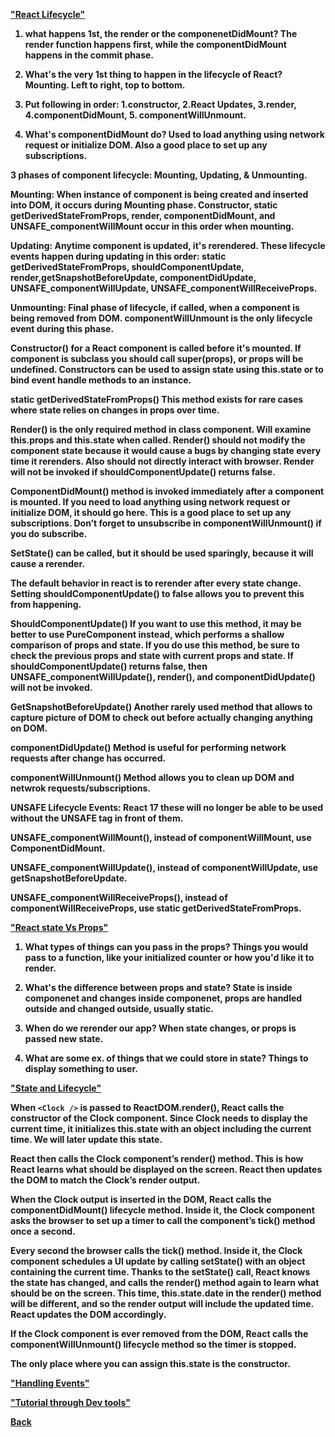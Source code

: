 <b><a href = "https://medium.com/@joshuablankenshipnola/react-component-lifecycle-events-cb77e670a093">"React Lifecycle"</a>

1. what happens 1st, the render or the componenetDidMount? The render function happens first, while the componentDidMount happens in the commit phase.

2. What's the very 1st thing to happen in the lifecycle of React? Mounting. Left to right, top to bottom.

3. Put following in order: 1.constructor, 2.React Updates, 3.render, 4.componentDidMount, 5. componentWillUnmount.

4. What's componentDidMount do? Used to load anything using network request or initialize DOM. Also a good place to set up any subscriptions.

3 phases of component lifecycle: Mounting, Updating, & Unmounting.

Mounting: When instance of component is being created and inserted into DOM, it occurs during Mounting phase. Constructor, static getDerivedStateFromProps, render, componentDidMount, and UNSAFE_componentWillMount occur in this order when mounting.

Updating: Anytime component is updated, it's rerendered. These lifecycle events happen during updating in this order: static getDerivedStateFromProps, shouldComponentUpdate, render,getSnapshotBeforeUpdate, componentDidUpdate, UNSAFE_componentWillUpdate, UNSAFE_componentWillReceiveProps.

Unmounting: Final phase of lifecycle, if called, when a component is being removed from DOM. componentWillUnmount is the only lifecycle event during this phase.

Constructor() for a React component is called before it's mounted. If component is subclass you should call super(props), or props will be undefined. Constructors can be used to assign state using this.state or to bind event handle methods to an instance.

static getDerivedStateFromProps() This method exists for rare cases where state relies on changes in props over time.

Render() is the only required method in class component. Will examine this.props and this.state when called. Render() should not modify the component state because it would cause a  bugs by changing state every time it rerenders. Also should not directly interact with browser. Render will not be invoked if shouldComponentUpdate() returns false.

ComponentDidMount() method is invoked immediately after a component is mounted. If you need to load anything using network request or initialize DOM, it should go here. This is a good place to set up any subscriptions. Don’t forget to unsubscribe in componentWillUnmount() if you do subscribe.

SetState() can be called, but it should be used sparingly, because it will cause a rerender.

The default behavior in react is to rerender after every state change. Setting shouldComponentUpdate() to false allows you to prevent this from happening.

ShouldComponentUpdate() If you want to use this method, it may be better to use PureComponent instead, which performs a shallow comparison of props and state. If you do use this method, be sure to check the previous props and state with current props and state. If shouldComponentUpdate() returns false, then UNSAFE_componentWillUpdate(), render(), and componentDidUpdate() will not be invoked.

GetSnapshotBeforeUpdate() Another rarely used method that allows to capture picture of DOM to check out before actually changing anything on DOM.

componentDidUpdate() Method is useful for performing network requests after change has occurred.

componentWillUnmount() Method allows you to clean up DOM and netwrok requests/subscriptions.

UNSAFE Lifecycle Events: React 17 these will no longer be able to be used without the UNSAFE tag in front of them.

UNSAFE_componentWillMount(), instead of componentWillMount, use ComponentDidMount.

UNSAFE_componentWillUpdate(), instead of componentWillUpdate, use getSnapshotBeforeUpdate.

UNSAFE_componentWillReceiveProps(), instead of componentWillReceiveProps, use static getDerivedStateFromProps.

<b><a href = "https://www.youtube.com/watch?v=IYvD9oBCuJI">"React state Vs Props"</a>

1. What types of things can you pass in the props? Things you would pass to a function, like your initialized counter or how you'd like it to render.

2. What's the difference between props and state? State is inside componenet and changes inside componenet, props are handled outside and changed outside, usually static.

3. When do we rerender our app? When state changes, or props is passed new state.

4. What are some ex. of things that we could store in state? Things to display something to user.  

<b><a href = "https://reactjs.org/docs/state-and-lifecycle.html">"State and Lifecycle"</a>

When `<Clock />` is passed to ReactDOM.render(), React calls the constructor of the Clock component. Since Clock needs to display the current time, it initializes this.state with an object including the current time. We will later update this state.

React then calls the Clock component’s render() method. This is how React learns what should be displayed on the screen. React then updates the DOM to match the Clock’s render output.

When the Clock output is inserted in the DOM, React calls the componentDidMount() lifecycle method. Inside it, the Clock component asks the browser to set up a timer to call the component’s tick() method once a second.

Every second the browser calls the tick() method. Inside it, the Clock component schedules a UI update by calling setState() with an object containing the current time. Thanks to the setState() call, React knows the state has changed, and calls the render() method again to learn what should be on the screen. This time, this.state.date in the render() method will be different, and so the render output will include the updated time. React updates the DOM accordingly.

If the Clock component is ever removed from the DOM, React calls the componentWillUnmount() lifecycle method so the timer is stopped.

The only place where you can assign this.state is the constructor.

<b><a href = "https://reactjs.org/docs/handling-events.html">"Handling Events"</a>

<b><a href = "https://reactjs.org/tutorial/tutorial.html">"Tutorial through Dev tools"</a>

<a href="https://github.com/scottie-l/reading-notes/tree/main/reading-notes-301">Back</a>
